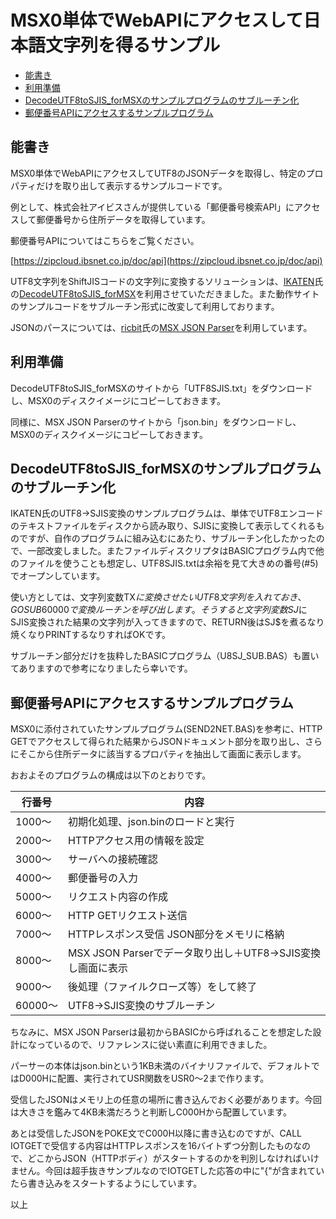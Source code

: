 # MSX0単体でWebAPIにアクセスして日本語文字列を得るサンプル<!-- omit in toc -->

- [能書き](#能書き)
- [利用準備](#利用準備)
- [DecodeUTF8toSJIS\_forMSXのサンプルプログラムのサブルーチン化](#decodeutf8tosjis_formsxのサンプルプログラムのサブルーチン化)
- [郵便番号APIにアクセスするサンプルプログラム](#郵便番号apiにアクセスするサンプルプログラム)

## 能書き

MSX0単体でWebAPIにアクセスしてUTF8のJSONデータを取得し、特定のプロパティだけを取り出して表示するサンプルコードです。

例として、株式会社アイビスさんが提供している「郵便番号検索API」にアクセスして郵便番号から住所データを取得しています。

郵便番号APIについてはこちらをご覧ください。

[https://zipcloud.ibsnet.co.jp/doc/api](https://zipcloud.ibsnet.co.jp/doc/api)

UTF8文字列をShiftJISコードの文字列に変換するソリューションは、[IKATEN](https://github.com/IKATEN-X)氏の[DecodeUTF8toSJIS_forMSX](https://github.com/IKATEN-X/DecodeUTF8toSJIS_forMSX)を利用させていただきました。また動作サイトのサンプルコードをサブルーチン形式に改変して利用しております。

JSONのパースについては、[ricbit](https://github.com/ricbit)氏の[MSX JSON Parser](https://github.com/ricbit/msxjson)を利用しています。

## 利用準備

DecodeUTF8toSJIS_forMSXのサイトから「UTF8SJIS.txt」をダウンロードし、MSX0のディスクイメージにコピーしておきます。

同様に、MSX JSON Parserのサイトから「json.bin」をダウンロードし、MSX0のディスクイメージにコピーしておきます。

## DecodeUTF8toSJIS_forMSXのサンプルプログラムのサブルーチン化

IKATEN氏のUTF8→SJIS変換のサンプルプログラムは、単体でUTF8エンコードのテキストファイルをディスクから読み取り、SJISに変換して表示してくれるものですが、自作のプログラムに組み込むにあたり、サブルーチン化したかったので、一部改変しました。またファイルディスクリプタはBASICプログラム内で他のファイルを使うことも想定し、UTF8SJIS.txtは余裕を見て大きめの番号(#5)でオープンしています。

使い方としては、文字列変数TX$に変換させたいUTF8文字列を入れておき、GOSUB 60000で変換ルーチンを呼び出します。そうすると文字列変数SJ$にSJIS変換された結果の文字列が入ってきますので、RETURN後はSJ$を煮るなり焼くなりPRINTするなりすればOKです。

サブルーチン部分だけを抜粋したBASICプログラム（U8SJ_SUB.BAS）も置いてありますので参考になりましたら幸いです。

## 郵便番号APIにアクセスするサンプルプログラム

MSX0に添付されていたサンプルプログラム(SEND2NET.BAS)を参考に、HTTP GETでアクセスして得られた結果からJSONドキュメント部分を取り出し、さらにそこから住所データに該当するプロパティを抽出して画面に表示します。

おおよそのプログラムの構成は以下のとおりです。

|行番号 | 内容 |
|------|--------|
|1000〜|初期化処理、json.binのロードと実行|
|2000〜|HTTPアクセス用の情報を設定|
|3000〜|サーバへの接続確認|
|4000〜|郵便番号の入力|
|5000〜|リクエスト内容の作成|
|6000〜|HTTP GETリクエスト送信|
|7000〜|HTTPレスポンス受信 JSON部分をメモリに格納|
|8000〜|MSX JSON Parserでデータ取り出し＋UTF8→SJIS変換し画面に表示|
|9000〜|後処理（ファイルクローズ等）をして終了|
|60000〜|UTF8→SJIS変換のサブルーチン|

ちなみに、MSX JSON Parserは最初からBASICから呼ばれることを想定した設計になっているので、リファレンスに従い素直に利用できました。

パーサーの本体はjson.binという1KB未満のバイナリファイルで、デフォルトではD000Hに配置、実行されてUSR関数をUSR0〜2まで作ります。

受信したJSONはメモリ上の任意の場所に書き込んでおく必要があります。今回は大きさを鑑みて4KB未満だろうと判断しC000Hから配置しています。

あとは受信したJSONをPOKE文でC000H以降に書き込むのですが、CALL IOTGETで受信する内容はHTTPレスポンスを16バイトずつ分割したものなので、どこからJSON（HTTPボディ）がスタートするのかを判別しなければいけません。今回は超手抜きサンプルなのでIOTGETした応答の中に"{"が含まれていたら書き込みをスタートするようにしています。

以上
